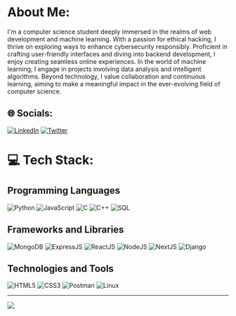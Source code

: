 # About Me:
I'm a computer science student deeply immersed in the realms of web development and machine learning. With a passion for ethical hacking, I thrive on exploring ways to enhance cybersecurity responsibly. Proficient in crafting user-friendly interfaces and diving into backend development, I enjoy creating seamless online experiences. In the world of machine learning, I engage in projects involving data analysis and intelligent algorithms. Beyond technology, I value collaboration and continuous learning, aiming to make a meaningful impact in the ever-evolving field of computer science.

## 🌐 Socials:
[![LinkedIn](https://img.shields.io/badge/LinkedIn-%230077B5.svg?logo=linkedin&logoColor=white)](https://linkedin.com/in/@rohit-shahi-152661253) [![Twitter](https://img.shields.io/badge/Twitter-%231DA1F2.svg?logo=Twitter&logoColor=white)](https://twitter.com/@rohitdebugbugs) 

# 💻 Tech Stack:

## Programming Languages
![Python](https://img.shields.io/badge/python-3670A0?style=for-the-badge&logo=python&logoColor=ffdd54) 
![JavaScript](https://img.shields.io/badge/javascript-%23323330.svg?style=for-the-badge&logo=javascript&logoColor=%23F7DF1E)
![C](https://img.shields.io/badge/c-%2300599C.svg?style=for-the-badge&logo=c&logoColor=white) 
![C++](https://img.shields.io/badge/c++-%2300599C.svg?style=for-the-badge&logo=c%2B%2B&logoColor=white) 
![SQL](https://img.shields.io/badge/sql-%2300599C.svg?style=for-the-badge&logo=sql&logoColor=white) 

## Frameworks and Libraries
![MongoDB](https://img.shields.io/badge/mongodb-%2347A248.svg?style=for-the-badge&logo=mongodb&logoColor=white)
![ExpressJS](https://img.shields.io/badge/express.js-%23404d59.svg?style=for-the-badge&logo=express&logoColor=%2361DAFB)
![ReactJS](https://img.shields.io/badge/react-%2320232a.svg?style=for-the-badge&logo=react&logoColor=%2361DAFB) 
![NodeJS](https://img.shields.io/badge/node.js-6DA55F?style=for-the-badge&logo=node.js&logoColor=white) 
![NextJS](https://img.shields.io/badge/next.js-%23000000.svg?style=for-the-badge&logo=next.js&logoColor=white) 
![Django](https://img.shields.io/badge/django-%23092E20.svg?style=for-the-badge&logo=django&logoColor=white) 

## Technologies and Tools
![HTML5](https://img.shields.io/badge/html5-%23E34F26.svg?style=for-the-badge&logo=html5&logoColor=white) 
![CSS3](https://img.shields.io/badge/css3-%231572B6.svg?style=for-the-badge&logo=css3&logoColor=white) 
![Postman](https://img.shields.io/badge/postman-%23FF6C37.svg?style=for-the-badge&logo=postman&logoColor=white)
![Linux](https://img.shields.io/badge/linux-%23FCC624.svg?style=for-the-badge&logo=linux&logoColor=white)

---
[![](https://visitcount.itsvg.in/api?id=rohiit257&icon=9&color=9)](https://visitcount.itsvg.in)

<!-- Proudly created with GPRM ( https://gprm.itsvg.in ) -->